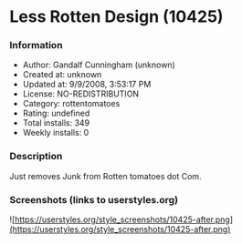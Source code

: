 # Less Rotten Design (10425)

### Information
- Author: Gandalf Cunningham (unknown)
- Created at: unknown
- Updated at: 9/9/2008, 3:53:17 PM
- License: NO-REDISTRIBUTION
- Category: rottentomatoes
- Rating: undefined
- Total installs: 349
- Weekly installs: 0


### Description
Just removes Junk from Rotten tomatoes dot Com.


### Screenshots (links to userstyles.org)
![https://userstyles.org/style_screenshots/10425-after.png](https://userstyles.org/style_screenshots/10425-after.png)


